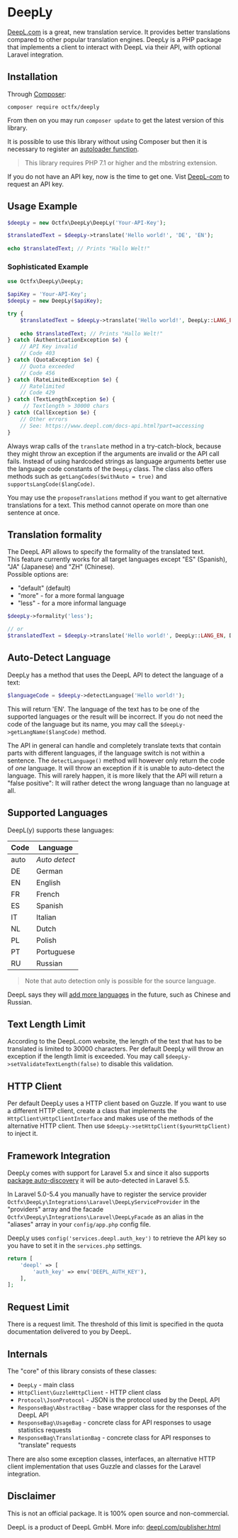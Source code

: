 # DeepLy

[DeepL.com](https://www.deepl.com/) is a great, new translation service. 
It provides better translations compared to other popular translation engines.
DeepLy is a PHP package that implements a client to interact with DeepL via their API, with optional Laravel integration.

## Installation

Through [Composer](https://getcomposer.org/):

```
composer require octfx/deeply
```

From then on you may run `composer update` to get the latest version of this library.

It is possible to use this library without using Composer but then it is necessary to register an 
[autoloader function](https://github.com/php-fig/fig-standards/blob/master/accepted/PSR-0.md#example-implementation).

> This library requires PHP 7.1 or higher and the mbstring extension.

If you do not have an API key, now is the time to get one. Vist [DeepL-com](https://deepl.com/) to request an API key.

## Usage Example

```php
$deepLy = new Octfx\DeepLy\DeepLy('Your-API-Key');

$translatedText = $deepLy->translate('Hello world!', 'DE', 'EN');
    
echo $translatedText; // Prints "Hallo Welt!"
```

### Sophisticated Example

```php
use Octfx\DeepLy\DeepLy;

$apiKey = 'Your-API-Key';
$deepLy = new DeepLy($apiKey);

try {
    $translatedText = $deepLy->translate('Hello world!', DeepLy::LANG_EN, DeepLy::LANG_AUTO);
    
    echo $translatedText; // Prints "Hallo Welt!"
} catch (AuthenticationException $e) {
    // API Key invalid
    // Code 403
} catch (QuotaException $e) {
    // Quota exceeded
    // Code 456
} catch (RateLimitedException $e) {
    // Ratelimited
    // Code 429
} catch (TextLengthException $e) {
     // Textlength > 30000 chars
} catch (CallException $e) {
    // Other errors
    // See: https://www.deepl.com/docs-api.html?part=accessing
}
```

Always wrap calls of the `translate` method in a try-catch-block, because they might throw an exception if the
arguments are invalid or the API call fails. Instead of using hardcoded strings as language arguments 
better use the language code constants of the `DeepLy` class. The class also offers methods such as
`getLangCodes($withAuto = true)` and `supportsLangCode($langCode)`. 

You may use the `proposeTranslations` method if you want to get alternative translations for a text. 
This method cannot operate on more than one sentence at once. 

## Translation formality
The DeepL API allows to specify the formality of the translated text.  
This feature currently works for all target languages except "ES" (Spanish), "JA" (Japanese) and "ZH" (Chinese).  
Possible options are:
- "default" (default)
- "more" - for a more formal language
- "less" - for a more informal language
```php
$deepLy->formality('less');

// or
$translatedText = $deepLy->translate('Hello world!', DeepLy::LANG_EN, DeepLy::LANG_AUTO, 'more');
```

## Auto-Detect Language

DeepLy has a method that uses the DeepL API to detect the language of a text:

```php
$languageCode = $deepLy->detectLanguage('Hello world!');
```

This will return 'EN'. The language of the text has to be one of the supported languages or the result will be incorrect.
If you do not need the code of the language but its name, you may call the `$deepLy->getLangName($langCode)` method. 

The API in general can handle and completely translate texts that contain parts with different languages, 
if the language switch is not within a sentence. The `detectLanguage()` method will however 
only return the code of _one_ language. It will throw an exception if it is unable to auto-detect the language. 
This will rarely happen, it is more likely that the API will return a "false positive": It will rather detect the wrong
language than no language at all.

## Supported Languages

DeepL(y) supports these languages:

| Code | Language      |
|------|---------------|
| auto | _Auto detect_ |
| DE   | German        |
| EN   | English       |
| FR   | French        |
| ES   | Spanish       |
| IT   | Italian       |
| NL   | Dutch         |
| PL   | Polish        |
| PT   | Portuguese    |
| RU   | Russian       |

> Note that auto detection only is possible for the source language. 

DeepL says they will [add more languages](https://www.heise.de/newsticker/meldung/Maschinelles-Uebersetzen-Deutsches-Start-up-DeepL-will-230-Sprachkombinationen-unterstuetzen-3836533.html) 
in the future, such as Chinese and Russian.

## Text Length Limit

According to the DeepL.com website, the length of the text that has to be translated is limited to 30000 characters.
Per default DeepLy will throw an exception if the length limit is exceeded. 
You may call `$deepLy->setValidateTextLength(false)` to disable this validation.

## HTTP Client

Per default DeepLy uses a HTTP client based on Guzzle. If you want to use a different HTTP client, 
 create a class that implements the `HttpClient\HttpClientInterface`
 and makes use of the methods of the alternative HTTP client. Then use `$deepLy->setHttpClient($yourHttpClient)`
 to inject it.

## Framework Integration

DeepLy comes with support for Laravel 5.x and since it also supports 
[package auto-discovery](https://medium.com/@taylorotwell/package-auto-discovery-in-laravel-5-5-ea9e3ab20518) 
it will be auto-detected in Laravel 5.5. 

In Laravel 5.0-5.4 you manually have to register the service provider
 `Octfx\DeepLy\Integrations\Laravel\DeepLyServiceProvider` in the "providers" array and the facade 
 `Octfx\DeepLy\Integrations\Laravel\DeepLyFacade` as an alias in the "aliases" array 
 in your `config/app.php` config file.

DeepLy uses `config('services.deepl.auth_key')` to retrieve the API key so you have to set it in the `services.php` settings.

```php
return [
    'deepl' => [
        'auth_key' => env('DEEPL_AUTH_KEY'),
    ],
];
```

## Request Limit

There is a request limit. The threshold of this limit is specified in the quota documentation delivered to you by DeepL.

## Internals

The "core" of this library consists of these classes:
* `DeepLy` - main class
* `HttpClient\GuzzleHttpClient` - HTTP client class
* `Protocol\JsonProtocol` - JSON is the protocol used by the DeepL API
* `ResponseBag\AbstractBag` - base wrapper class for the responses of the DeepL API
* `ResponseBag\UsageBag` - concrete class for API responses to usage statistics requests
* `ResponseBag\TranslationBag` - concrete class for API responses to "translate" requests

There are also some exception classes, interfaces, an alternative HTTP client implementation that uses Guzzle and classes for the Laravel integration.


## Disclaimer

This is not an official package. It is 100% open source and non-commercial. 

DeepL is a product of DeepL GmbH. More info: [deepl.com/publisher.html](https://www.deepl.com/publisher.html)
